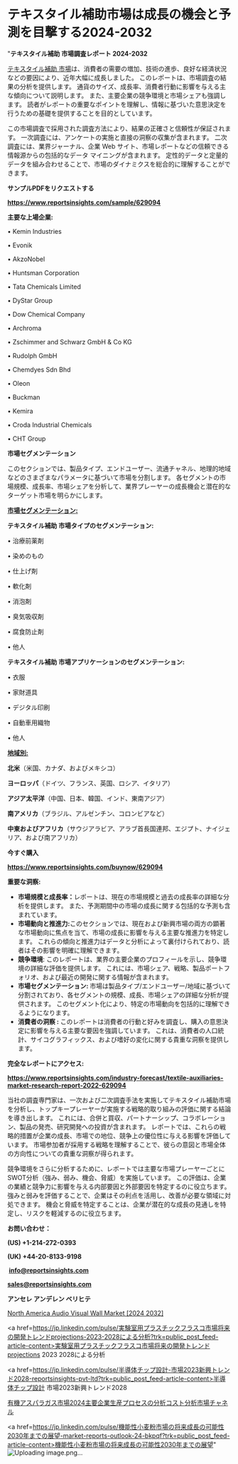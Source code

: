 # テキスタイル補助市場は成長の機会と予測を目撃する2024-2032

 "<strong>テキスタイル補助 市場調査レポート 2024-2032</strong>

<a href=https://www.reportsinsights.com/sample/629094>テキスタイル補助 市場</a>は、消費者の需要の増加、技術の進歩、良好な経済状況などの要因により、近年大幅に成長しました。 このレポートは、市場調査の結果の分析を提供します。 通貨のサイズ、成長率、消費者行動に影響を与える主な傾向について説明します。 また、主要企業の競争環境と市場シェアも強調します。 読者がレポートの重要なポイントを理解し、情報に基づいた意思決定を行うための基礎を提供することを目的としています。

この市場調査で採用された調査方法により、結果の正確さと信頼性が保証されます。 一次調査には、アンケートの実施と直接の洞察の収集が含まれます。 二次調査には、業界ジャーナル、企業 Web サイト、市場レポートなどの信頼できる情報源からの包括的なデータ マイニングが含まれます。 定性的データと定量的データを組み合わせることで、市場のダイナミクスを総合的に理解することができます。

<strong><b>サンプルPDFをリクエストする</b></strong>

<a href=https://www.reportsinsights.com/sample/629094><strong><u>https://www.reportsinsights.com/sample/629094</u></strong></a>

<strong>主要な上場企業:</strong>

• Kemin Industries

• Evonik

• AkzoNobel

• Huntsman Corporation

• Tata Chemicals Limited

• DyStar Group

• Dow Chemical Company

• Archroma

• Zschimmer and Schwarz GmbH & Co KG

• Rudolph GmbH

• Chemdyes Sdn Bhd

• Oleon

• Buckman

• Kemira

• Croda Industrial Chemicals

• CHT Group

<strong>市場セグメンテーション</strong>

このセクションでは、製品タイプ、エンドユーザー、流通チャネル、地理的地域などのさまざまなパラメータに基づいて市場を分割します。 各セグメントの市場規模、成長率、市場シェアを分析して、業界プレーヤーの成長機会と潜在的なターゲット市場を明らかにします。

<strong><u>市場セグメンテーション</u></strong><strong><u>:</u></strong>

<strong>テキスタイル補助 市場タイプのセグメンテーション:</strong>

• 治療前薬剤

• 染めのもの

• 仕上げ剤

• 軟化剤

• 消泡剤

• 臭気吸収剤

• 腐食防止剤

• 他人

<strong>テキスタイル補助 市場アプリケーションのセグメンテーション:</strong>

• 衣服

• 家財道具

• デジタル印刷

• 自動車用織物

• 他人

<strong><u>地域別</u></strong><strong><u>:</u></strong>

<strong>北米</strong>（米国、カナダ、およびメキシコ）

<strong>ヨーロッパ</strong>（ドイツ、フランス、英国、ロシア、イタリア）

<strong>アジア太平洋</strong>（中国、日本、韓国、インド、東南アジア）

<strong>南アメリカ</strong>（ブラジル、アルゼンチン、コロンビアなど）

<strong>中東およびアフリカ</strong>（サウジアラビア、アラブ首長国連邦、エジプト、ナイジェリア、および南アフリカ）

<strong>今すぐ購入</strong>

<a href=https://www.reportsinsights.com/buynow/629094><strong><u>https://www.reportsinsights.com/buynow/629094</u></strong></a>

<strong>重要な洞察:</strong>
<ul>
  <li><strong>市場規模と成長率：</strong>レポートは、現在の市場規模と過去の成長率の詳細な分析を提供します。 また、予測期間中の市場の成長に関する包括的な予測も含まれています。</li>
  <li><strong>市場動向と推進力:</strong>このセクションでは、現在および新興市場の両方の顕著な市場動向に焦点を当て、市場の成長に影響を与える主要な推進力を特定します。 これらの傾向と推進力はデータと分析によって裏付けられており、読者はその影響を明確に理解できます。</li>
  <li><strong>競争環境</strong>: このレポートは、業界の主要企業のプロフィールを示し、競争環境の詳細な評価を提供します。 これには、市場シェア、戦略、製品ポートフォリオ、および最近の開発に関する情報が含まれます。</li>
  <li><strong>市場セグメンテーション: </strong>市場は製品タイプ/エンドユーザー/地域に基づいて分割されており、各セグメントの規模、成長、市場シェアの詳細な分析が提供されます。 このセグメント化により、特定の市場動向を包括的に理解できるようになります。</li>
  <li><strong>消費者の洞察 : </strong>このレポートは消費者の行動と好みを調査し、購入の意思決定に影響を与える主要な要因を強調しています。 これは、消費者の人口統計、サイコグラフィックス、および嗜好の変化に関する貴重な洞察を提供します。</li>
</ul>
<strong>完全なレポートにアクセス:</strong>

<a href=https://www.reportsinsights.com/industry-forecast/textile-auxiliaries-market-research-report-2022-629094><strong><u><b>https://www.reportsinsights.com/industry-forecast/textile-auxiliaries-market-research-report-2022-629094</b></u></strong></a>

当社の調査専門家は、一次および二次調査手法を実施してテキスタイル補助市場を分析し、トップキープレーヤーが実施する戦略的取り組みの評価に関する結論を導き出します。 これには、合併と買収、パートナーシップ、コラボレーション、製品の発売、研究開発への投資が含まれます。 レポートでは、これらの戦略的措置が企業の成長、市場での地位、競争上の優位性に与える影響を評価しています。 市場参加者が採用する戦略を理解することで、彼らの意図と市場全体の方向性についての貴重な洞察が得られます。

競争環境をさらに分析するために、レポートでは主要な市場プレーヤーごとにSWOT分析（強み、弱み、機会、脅威）を実施しています。 この評価は、企業の業績と競争力に影響を与える内部要因と外部要因を特定するのに役立ちます。 強みと弱みを評価することで、企業はその利点を活用し、改善が必要な領域に対処できます。 機会と脅威を特定することは、企業が潜在的な成長の見通しを特定し、リスクを軽減するのに役立ちます。

<strong>お問い合わせ：</strong>

<strong>(US) +1-214-272-0393</strong>

<strong>(UK) +44-20-8133-9198</strong>

<strong> </strong><a href=info@reportsinsights.com><strong><u>info@reportsinsights.com</u></strong></a>

<a href=sales@reportsinsights.com><strong><u>sales@reportsinsights.com</u></strong></a>

<strong>アンセレ アンデレン ベリヒテ</strong>

<a href=https://www.linkedin.com/pulse/north-america-audio-visual-wall-market-emerging-w0x9f/>North America Audio Visual Wall Market [2024 2032]</a>

<a href=https://jp.linkedin.com/pulse/実験室用プラスチックフラスコ市場将来の開発トレンドprojections-2023-2028による分析?trk=public_post_feed-article-content>実験室用プラスチックフラスコ市場将来の開発トレンドprojections 2023 2028による分析</a>

<a href=https://jp.linkedin.com/pulse/半導体チップ設計-市場2023新興トレンド2028-reportsinsights-pvt-ltd?trk=public_post_feed-article-content>半導体チップ設計 市場2023新興トレンド2028</a>

<a href=https://www.linkedin.com/pulse/有機アスパラガス市場2024主要企業生産プロセスの分析コスト分析市場チャネル-community-market-research-atpxf/>有機アスパラガス市場2024主要企業生産プロセスの分析コスト分析市場チャネル</a>

<a href=https://jp.linkedin.com/pulse/機能性小麦粉市場の将来成長の可能性2030年までの展望-market-reports-outlook-24-bkpqf?trk=public_post_feed-article-content>機能性小麦粉市場の将来成長の可能性2030年までの展望</a>"
![Uploading image.png…]()
